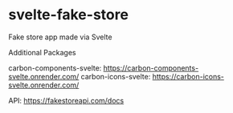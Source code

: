 # svelte-fake-store
Fake store app made via Svelte

Additional Packages

carbon-components-svelte: https://carbon-components-svelte.onrender.com/
carbon-icons-svelte: https://carbon-icons-svelte.onrender.com/

API: https://fakestoreapi.com/docs
